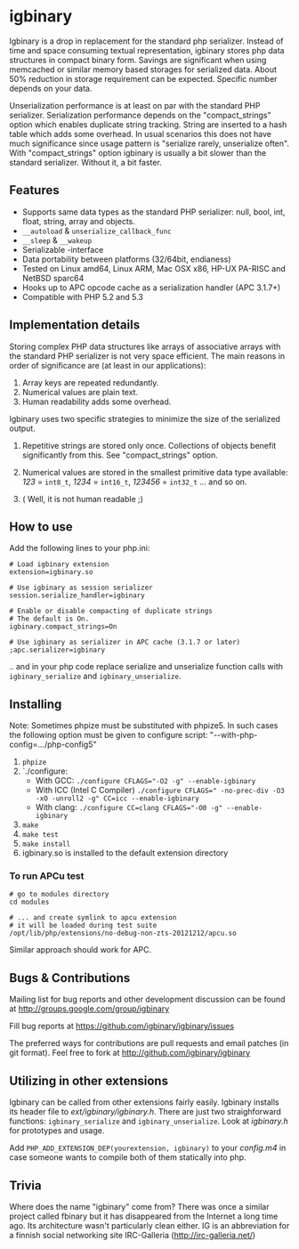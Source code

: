igbinary
========

Igbinary is a drop in replacement for the standard php serializer. Instead of
time and space consuming textual representation, igbinary stores php data
structures in compact binary form. Savings are significant when using
memcached or similar memory based storages for serialized data. About 50%
reduction in storage requirement can be expected. Specific number depends on
your data.

Unserialization performance is at least on par with the standard PHP serializer.
Serialization performance depends on the "compact_strings" option which enables
duplicate string tracking. String are inserted to a hash table which adds some
overhead. In usual scenarios this does not have much significance since usage
pattern is "serialize rarely, unserialize often". With "compact_strings"
option igbinary is usually a bit slower than the standard serializer. Without
it, a bit faster.

Features
--------

- Supports same data types as the standard PHP serializer: null, bool, int,
  float, string, array and objects.
- `__autoload` & `unserialize_callback_func`
- `__sleep` & `__wakeup`
- Serializable -interface
- Data portability between platforms (32/64bit, endianess)
- Tested on Linux amd64, Linux ARM, Mac OSX x86, HP-UX PA-RISC and NetBSD sparc64
- Hooks up to APC opcode cache as a serialization handler (APC 3.1.7+)
- Compatible with PHP 5.2 and 5.3

Implementation details
----------------------

Storing complex PHP data structures like arrays of associative arrays
with the standard PHP serializer is not very space efficient. The main
reasons in order of significance are (at least in our applications):

1. Array keys are repeated redundantly.
2. Numerical values are plain text.
3. Human readability adds some overhead.

Igbinary uses two specific strategies to minimize the size of the serialized
output.

1. Repetitive strings are stored only once. Collections of objects benefit
   significantly from this. See "compact_strings" option.

2. Numerical values are stored in the smallest primitive data type
   available:
    *123* = `int8_t`,
    *1234* = `int16_t`,
    *123456* = `int32_t`
 ... and so on.

3. ( Well, it is not human readable ;)

How to use
----------

Add the following lines to your php.ini:

    # Load igbinary extension
    extension=igbinary.so

    # Use igbinary as session serializer
    session.serialize_handler=igbinary

    # Enable or disable compacting of duplicate strings
    # The default is On.
    igbinary.compact_strings=On

    # Use igbinary as serializer in APC cache (3.1.7 or later)
    ;apc.serializer=igbinary

.. and in your php code replace serialize and unserialize function calls
with `igbinary_serialize` and `igbinary_unserialize`.

Installing
----------

Note:
Sometimes phpize must be substituted with phpize5. In such cases the following
option must be given to configure script: "--with-php-config=.../php-config5"

1. `phpize`
2. `./configure:
    - With GCC: `./configure CFLAGS="-O2 -g" --enable-igbinary`
    - With ICC (Intel C Compiler) `./configure CFLAGS=" -no-prec-div -O3 -xO -unroll2 -g" CC=icc --enable-igbinary`
    - With clang: `./configure CC=clang CFLAGS="-O0 -g" --enable-igbinary`
3. `make`
4. `make test`
5. `make install`
6. igbinary.so is installed to the default extension directory

### To run APCu test

```
# go to modules directory
cd modules

# ... and create symlink to apcu extension
# it will be loaded during test suite
/opt/lib/php/extensions/no-debug-non-zts-20121212/apcu.so
```

Similar approach should work for APC.

Bugs & Contributions
--------------------

Mailing list for bug reports and other development discussion can be found
at http://groups.google.com/group/igbinary

Fill bug reports at
https://github.com/igbinary/igbinary/issues

The preferred ways for contributions are pull requests and email patches
(in git format). Feel free to fork at http://github.com/igbinary/igbinary

Utilizing in other extensions
-----------------------------

Igbinary can be called from other extensions fairly easily. Igbinary installs
its header file to _ext/igbinary/igbinary.h_. There are just two straighforward
functions: `igbinary_serialize` and `igbinary_unserialize`. Look at _igbinary.h_ for
prototypes and usage.

Add `PHP_ADD_EXTENSION_DEP(yourextension, igbinary)` to your _config.m4_ in case
someone wants to compile both of them statically into php.

Trivia
------

Where does the name "igbinary" come from? There was once a similar project
called fbinary but it has disappeared from the Internet a long time ago. Its
architecture wasn't particularly clean either. IG is an abbreviation for a
finnish social networking site IRC-Galleria (http://irc-galleria.net/)


